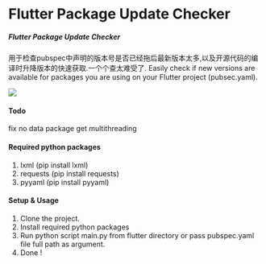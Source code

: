 # Flutter Package Update Checker

##### Flutter Package Update Checker
用于检查pubspec中声明的版本号是否已经拖后最新版本太多,以及开源代码的编译时升降版本的快速获取.一个个查太难受了.
Easily check if new versions are available for packages you are using on your Flutter project (pubsec.yaml).

![](https://raw.githubusercontent.com/deworks/flutter_package_checker/master/screenshots/screenshot_1.png)

#### Todo
fix no data package get
multithreading
#### Required python packages

1. lxml (pip install lxml)
2. requests (pip install requests)
3. pyyaml (pip install pyyaml)

#### Setup & Usage

1. Clone the project.
2. Install required python packages
3. Run python script main.py from flutter directory or pass pubspec.yaml file full path as argument.
4. Done !
